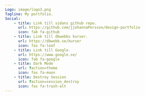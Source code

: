 ```yaml
---
Logo: image/logo3.png
Tagline: My portfolio.
Social:
    - title: Link till sidans github repo.
      url: https://github.com/jjohannaPersson/design-portfolio
      icon: fab fa-github
    - title: Link till dbwebbs kurser.
      url: https://dbwebb.se/kurser
      icon: fas fa-leaf
    - title: Link till Google.
      url: https://www.google.se/
      icon: fab fa-google
    - title: Dark Mode
      url: ?action=theme
      icon: fas fa-moon
    - title: Destroy Session
      url: ?action=session_destroy
      icon: fas fa-trash-alt
---
```

